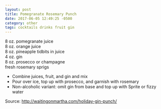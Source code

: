 ```yaml
---
layout: post
title: Pomegranate Rosemary Punch
date: 2017-06-05 12:49:25 -0500
category: other
tags: cocktails drinks fruit gin
---
```

8 oz. pomegranate juice  
8 oz. orange juice  
8 oz. pineapple tidbits in juice  
4 oz. gin  
8 oz. prosecco or champagne  
fresh rosemary sprigs  
<ul>
 	<li>Combine juices, fruit, and gin and mix</li>
 	<li>Pour over ice, top up with prosecco, and garnish with rosemary</li>
 	<li>Non-alcoholic variant: omit gin from base and top up with Sprite or fizzy water</li>
</ul>
Source: <a href="http://waitingonmartha.com/holiday-gin-punch/">http://waitingonmartha.com/holiday-gin-punch/</a>
